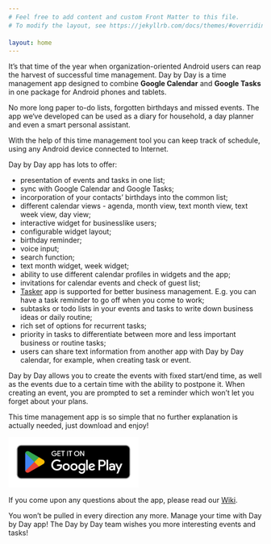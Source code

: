 ```yaml
---
# Feel free to add content and custom Front Matter to this file.
# To modify the layout, see https://jekyllrb.com/docs/themes/#overriding-theme-defaults

layout: home
---
```


It’s that time of the year when organization-oriented Android users can reap the harvest of successful time management. Day by Day is a time management app designed to combine **Google Calendar** and **Google Tasks** in one package for Android phones and tablets.

No more long paper to-do lists, forgotten birthdays and missed events. The app we‘ve developed can be used as a diary for household, a day planner and even a smart personal assistant.

With the help of this time management tool you can keep track of schedule, using any Android device connected to Internet.

Day by Day app has lots to offer:

* presentation of events and tasks in one list;
* sync with Google Calendar and Google Tasks;
* incorporation of your contacts’ birthdays into the common list;
* different calendar views - agenda, month view, text month view, text week view, day view;
* interactive widget for businesslike users;
* configurable widget layout;
* birthday reminder;
* voice input;
* search function;
* text month widget, week widget;
* ability to use different calendar profiles in widgets and the app;
* invitations for calendar events and check of guest list;
* <a href="https://play.google.com/store/apps/details?id=net.dinglisch.android.taskerm" target="_blank">Tasker</a> app is supported for better business management. E.g. you can have a task reminder to go off when you come to work;
* subtasks or todo lists in your events and tasks to write down business ideas or daily routine;
* rich set of options for recurrent tasks;
* priority in tasks to differentiate between more and less important business or routine tasks;
* users can share text information from another app with Day by Day calendar, for example, when creating task or event.

Day by Day allows you to create the events with fixed start/end time, as well as the events due to a certain time with the ability to postpone it. When creating an event, you are prompted to set a reminder which won’t let you forget about your plans.

This time management app is so simple that no further explanation is actually needed, just download and enjoy!

<a href="https://play.google.com/store/apps/details?id=ru.infteh.organizer.trial" target="_blank">
  <img src="./assets/google-play-badge.png" alt="Google Play" height="100em">
</a>

If you come upon any questions about the app, please read our <a href="https://github.com/day-by-day-calendar/feedback/wiki" target="_blank">Wiki</a>.

You won’t be pulled in every direction any more. Manage your time with Day by Day app! The Day by Day team wishes you more interesting events and tasks!

<script data-name="BMC-Widget" data-cfasync="false" src="https://cdnjs.buymeacoffee.com/1.0.0/widget.prod.min.js" data-id="daybydaycalendar" data-description="Support me on Buy me a coffee!" data-message="" data-color="#5F7FFF" data-position="Right" data-x_margin="18" data-y_margin="18"></script>
